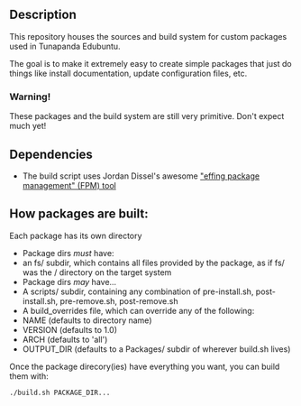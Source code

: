## Description
This repository houses the sources and build system for custom packages used in Tunapanda Edubuntu. 

The goal is to make it extremely easy to create simple packages that just do things like install documentation, update configuration files, etc. 

### Warning!
These packages and the build system are still very primitive. Don't expect much yet!

## Dependencies 
* The build script uses Jordan Dissel's awesome ["effing package management" (FPM) tool](https://www.github.com/jordandissel/fpm/)

## How packages are built:
Each package has its own directory
* Package dirs *must* have:
 * an fs/ subdir, which contains all files provided by the package, as if fs/ was the / directory on the target system
* Package dirs *may* have...
 * A scripts/ subdir, containing any combination of pre-install.sh, post-install.sh, pre-remove.sh, post-remove.sh
 * A build_overrides file, which can override any of the following:
  * NAME 	(defaults to directory name)
  * VERSION 	(defaults to 1.0)
  * ARCH 	(defaults to 'all')
  * OUTPUT_DIR	(defaults to a Packages/ subdir of wherever build.sh lives)


Once the package direcory(ies) have everything you want, you can build them with:

```
./build.sh PACKAGE_DIR...
```
